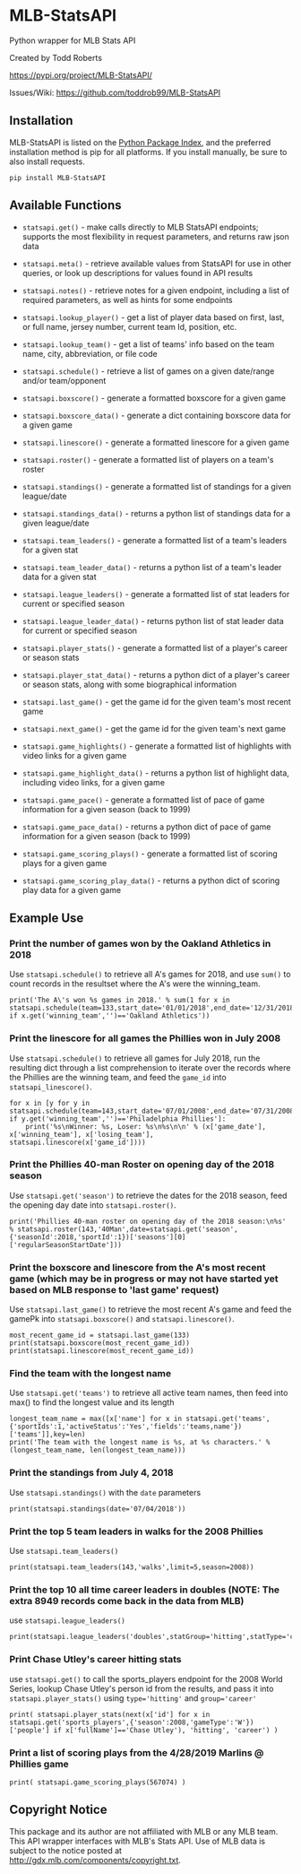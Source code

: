 # MLB-StatsAPI

Python wrapper for MLB Stats API

Created by Todd Roberts

https://pypi.org/project/MLB-StatsAPI/

Issues/Wiki: https://github.com/toddrob99/MLB-StatsAPI

## Installation
MLB-StatsAPI is listed on the [Python Package Index](https://pypi.org/project/MLB-StatsAPI/), 
and the preferred installation method is pip for all platforms. 
If you install manually, be sure to also install requests.

```pip install MLB-StatsAPI```

## Available Functions

* `statsapi.get()` - make calls directly to MLB StatsAPI endpoints; supports the most flexibility in request parameters, and returns raw json data

* `statsapi.meta()` - retrieve available values from StatsAPI for use in other queries, or look up descriptions for values found in API results

* `statsapi.notes()` - retrieve notes for a given endpoint, including a list of required parameters, as well as hints for some endpoints

* `statsapi.lookup_player()` - get a list of player data based on first, last, or full name, jersey number, current team Id, position, etc.

* `statsapi.lookup_team()` - get a list of teams' info based on the team name, city, abbreviation, or file code

* `statsapi.schedule()` - retrieve a list of games on a given date/range and/or team/opponent

* `statsapi.boxscore()` - generate a formatted boxscore for a given game

* `statsapi.boxscore_data()` - generate a dict containing boxscore data for a given game

* `statsapi.linescore()` - generate a formatted linescore for a given game

* `statsapi.roster()` - generate a formatted list of players on a team's roster

* `statsapi.standings()` - generate a formatted list of standings for a given league/date

* `statsapi.standings_data()` - returns a python list of standings data for a given league/date

* `statsapi.team_leaders()` - generate a formatted list of a team's leaders for a given stat

* `statsapi.team_leader_data()` - returns a python list of a team's leader data for a given stat

* `statsapi.league_leaders()` - generate a formatted list of stat leaders for current or specified season

* `statsapi.league_leader_data()` - returns python list of stat leader data for current or specified season

* `statsapi.player_stats()` - generate a formatted list of a player's career or season stats

* `statsapi.player_stat_data()` - returns a python dict of a player's career or season stats, along with some biographical information

* `statsapi.last_game()` - get the game id for the given team's most recent game

* `statsapi.next_game()` - get the game id for the given team's next game

* `statsapi.game_highlights()` - generate a formatted list of highlights with video links for a given game

* `statsapi.game_highlight_data()` - returns a python list of highlight data, including video links, for a given game

* `statsapi.game_pace()` - generate a formatted list of pace of game information for a given season (back to 1999)

* `statsapi.game_pace_data()` - returns a python dict of pace of game information for a given season (back to 1999)

* `statsapi.game_scoring_plays()` - generate a formatted list of scoring plays for a given game

* `statsapi.game_scoring_play_data()` - returns a python dict of scoring play data for a given game

## Example Use

### Print the number of games won by the Oakland Athletics in 2018

Use `statsapi.schedule()` to retrieve all A's games for 2018,
and use `sum()` to count records in the resultset where the A's were the winning_team.

```
print('The A\'s won %s games in 2018.' % sum(1 for x in statsapi.schedule(team=133,start_date='01/01/2018',end_date='12/31/2018') if x.get('winning_team','')=='Oakland Athletics'))
```

### Print the linescore for all games the Phillies won in July 2008

Use `statsapi.schedule()` to retrieve all games for July 2018,
run the resulting dict through a list comprehension
to iterate over the records where the Phillies are the winning team,
and feed the `game_id` into `statsapi_linescore()`.

```
for x in [y for y in statsapi.schedule(team=143,start_date='07/01/2008',end_date='07/31/2008') if y.get('winning_team','')=='Philadelphia Phillies']:
    print('%s\nWinner: %s, Loser: %s\n%s\n\n' % (x['game_date'], x['winning_team'], x['losing_team'], statsapi.linescore(x['game_id'])))
```

### Print the Phillies 40-man Roster on opening day of the 2018 season

Use `statsapi.get('season')` to retrieve the dates for the 2018 season,
feed the opening day date into `statsapi.roster()`.

```
print('Phillies 40-man roster on opening day of the 2018 season:\n%s' % statsapi.roster(143,'40Man',date=statsapi.get('season',{'seasonId':2018,'sportId':1})['seasons'][0]['regularSeasonStartDate']))
```

### Print the boxscore and linescore from the A's most recent game (which may be in progress or may not have started yet based on MLB response to 'last game' request)

Use `statsapi.last_game()` to retrieve the most recent A's game
and feed the gamePk into `statsapi.boxscore()` and `statsapi.linescore()`.

```
most_recent_game_id = statsapi.last_game(133)
print(statsapi.boxscore(most_recent_game_id))
print(statsapi.linescore(most_recent_game_id))
```

### Find the team with the longest name

Use `statsapi.get('teams')` to retrieve all active team names,
then feed into max() to find the longest value and its length

```
longest_team_name = max([x['name'] for x in statsapi.get('teams',{'sportIds':1,'activeStatus':'Yes','fields':'teams,name'})['teams']],key=len)
print('The team with the longest name is %s, at %s characters.' % (longest_team_name, len(longest_team_name)))
```

### Print the standings from July 4, 2018

Use `statsapi.standings()` with the `date` parameters

```
print(statsapi.standings(date='07/04/2018'))
```

### Print the top 5 team leaders in walks for the 2008 Phillies

Use `statsapi.team_leaders()`

```
print(statsapi.team_leaders(143,'walks',limit=5,season=2008))
```

### Print the top 10 all time career leaders in doubles (NOTE: The extra 8949 records come back in the data from MLB)

use `statsapi.league_leaders()`

```
print(statsapi.league_leaders('doubles',statGroup='hitting',statType='career',limit=10))
```

### Print Chase Utley's career hitting stats

use `statsapi.get()` to call the sports_players endpoint for the 2008 World Series,
lookup Chase Utley's person id from the results, and pass it into `statsapi.player_stats()`
using `type='hitting'` and `group='career'`

```
print( statsapi.player_stats(next(x['id'] for x in statsapi.get('sports_players',{'season':2008,'gameType':'W'})['people'] if x['fullName']=='Chase Utley'), 'hitting', 'career') )
```

### Print a list of scoring plays from the 4/28/2019 Marlins @ Phillies game

```
print( statsapi.game_scoring_plays(567074) )
```

## Copyright Notice

This package and its author are not affiliated with MLB or any MLB team. This API wrapper interfaces with MLB's Stats API. Use of MLB data is subject to the notice posted at http://gdx.mlb.com/components/copyright.txt.
